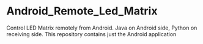 # Android_Remote_Led_Matrix
Control LED Matrix remotely from Android.  Java on Android side, Python on receiving side.  This repository contains just the Android application
